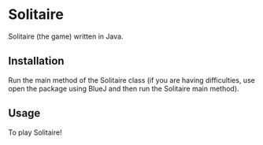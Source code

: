 # Solitaire

Solitaire (the game) written in Java.

## Installation

Run the main method of the Solitaire class (if you are having difficulties, use open the package using BlueJ and then run the Solitaire main method).

## Usage

To play Solitaire!
